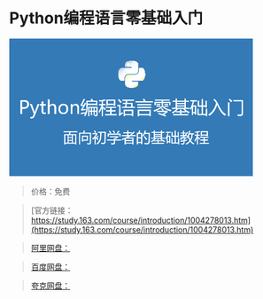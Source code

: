# Python编程语言零基础入门

![img](../../../assets/study163/free/C9B4F49460D891B26A9F40B2BFEA2F68.png)

> 价格：免费

> [官方链接：https://study.163.com/course/introduction/1004278013.htm](https://study.163.com/course/introduction/1004278013.htm)

> [阿里网盘：]()

> [百度网盘：]()

> [夸克网盘：]()
